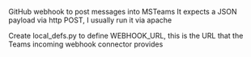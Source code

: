 GitHub webhook to post messages into MSTeams
It expects a JSON payload via http POST, I usually run it via apache

Create local_defs.py to define WEBHOOK_URL, this is the URL that
the Teams incoming webhook connector provides

